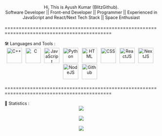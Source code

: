 <div align="center">
  Hi, This is Ayush Kumar (BlitzGithub).<br/>
  Software Developer || Front-end Developer || Programmer || Experienced in JavaScript and React/Next Tech Stack || Space Enthusiast
</div>
<br/>============================================================================================
<div>
  <br/>🛠️ Languages and Tools :
  <div align="center">
    <img src="https://brandslogos.com/wp-content/uploads/thumbs/c-logo-vector.svg" alt="C++" title="C++" width="50" height="50"/>&nbsp;&nbsp;
    <img src="https://upload.wikimedia.org/wikipedia/commons/thumb/1/18/C_Programming_Language.svg/695px-C_Programming_Language.svg.png" alt="C" title="C" width="50" height="50"/>&nbsp;&nbsp;
    <img src="https://upload.wikimedia.org/wikipedia/commons/6/6a/JavaScript-logo.png" alt="JavaScript" title="JavaScript" width="50" height="50"/>&nbsp;&nbsp;
    <img src="https://www.pngfind.com/pngs/m/62-626208_python-logo-png-transparent-background-python-logo-png.png" alt="Python" title="Python" width="50" height="50"/>&nbsp;&nbsp;
    <img src="https://www.ujudebug.com/wp-content/uploads/2022/07/html-logo-transparent.png" alt="HTML" title="HTML" width="50" height="50"/>&nbsp;&nbsp;
    <img src="https://upload.wikimedia.org/wikipedia/commons/6/62/CSS3_logo.svg" alt="CSS" title="CSS" width="50" height="50"/>&nbsp;&nbsp;
    <img src="https://cdn.worldvectorlogo.com/logos/react-1.svg" alt="ReactJS" title="ReactJS" width="50" height="50"/>&nbsp;&nbsp;
    <img src="https://encrypted-tbn0.gstatic.com/images?q=tbn:ANd9GcR2Y0uHbCNCw05pPd9Kw9AA7I3kA4I6ZW1E5YeYaeB4Acz0W02-YJzEQiEt81w-3sFT2aE&usqp=CAU" alt="NextJS" title="NextJS" width="50" height="50"/>&nbsp;&nbsp;
    <img src="https://www.clipartmax.com/png/middle/89-894960_js-discord-bot-logo-node-js-and-react-js.png" alt="NodeJS" title="NodeJS" width="50" height="50"/>&nbsp;&nbsp;
    <img src="https://github.githubassets.com/images/modules/logos_page/GitHub-Mark.png" alt="Github" title="Github" width="50" height="50"/>&nbsp;&nbsp;
  </div>
</div>
<br/>============================================================================================
<div>
  <br/>📏 Statistics :
  <div align="center">
    <a href="https://git.io/streak-stats"><img src="http://github-readme-streak-stats.herokuapp.com?user=BlitzGithub&theme=tokyonight&border_radius=10&date_format=M%20j%5B%2C%20Y%5D"/></a>
    <br/><br/>
    <a href="https://github.com/anuraghazra/github-readme-stats"><img src="https://github-readme-stats.vercel.app/api?username=BlitzGithub&show_icons=true&theme=tokyonight"/></a>
    <br/><br/>
    <a href="https://github.com/anuraghazra/github-readme-stats"><img src="https://github-readme-stats.vercel.app/api/top-langs/?username=BlitzGithub"/></a>
  </div>
</div>
